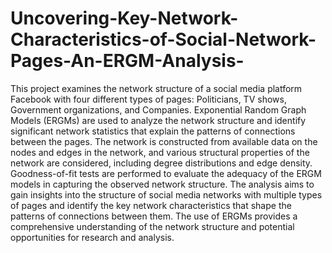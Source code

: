 # Uncovering-Key-Network-Characteristics-of-Social-Network-Pages-An-ERGM-Analysis-

This project examines the network structure of a social media platform Facebook with four different types of pages: Politicians, TV shows, Government organizations, and Companies. Exponential Random Graph Models (ERGMs) are used to analyze the network structure and identify significant network statistics that explain the patterns of connections between the pages. The network is constructed from available data on the nodes and edges in the network, and various structural properties of the network are considered, including degree distributions and edge density. Goodness-of-fit tests are performed to evaluate the adequacy of the ERGM models in capturing the observed network structure. The analysis aims to gain insights into the structure of social media networks with multiple types of pages and identify the key network characteristics that shape the patterns of connections between them. The use of ERGMs provides a comprehensive understanding of the network structure and potential opportunities for research and analysis.
